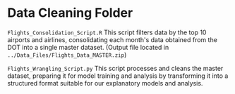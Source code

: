 # Data Cleaning Folder

`Flights_Consolidation_Script.R` This script filters data by the top 10 airports and airlines, consolidating each month's data obtained from the DOT into a single master dataset. (Output file located in `../Data_Files/Flights_Data_MASTER.zip`)

`Flights_Wrangling_Script.py` This script processes and cleans the master dataset, preparing it for model training and analysis by transforming it into a structured format suitable for our explanatory models and analysis.
